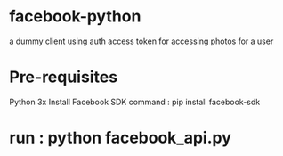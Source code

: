 # facebook-python
 a dummy client using auth access token for accessing photos for a user
 
 # Pre-requisites
 Python 3x
 Install Facebook SDK
   command : pip install facebook-sdk
  
 # run : python facebook_api.py
   
 
